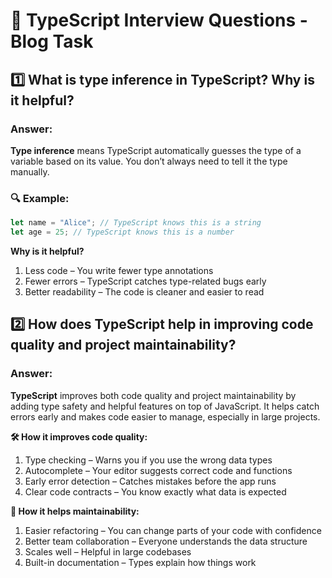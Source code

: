 # 🎯 TypeScript Interview Questions - Blog Task

## 1️⃣ What is type inference in TypeScript? Why is it helpful?

### Answer:

**Type inference** means TypeScript automatically guesses the type of a variable based on its value. You don’t always need to tell it the type manually.

### 🔍 Example:

```ts
let name = "Alice"; // TypeScript knows this is a string
let age = 25; // TypeScript knows this is a number
```

**Why is it helpful?**

1. Less code – You write fewer type annotations
2. Fewer errors – TypeScript catches type-related bugs early
3. Better readability – The code is cleaner and easier to read

## 2️⃣ How does TypeScript help in improving code quality and project maintainability?

### Answer:

**TypeScript** improves both code quality and project maintainability by adding type safety and helpful features on top of JavaScript. It helps catch errors early and makes code easier to manage, especially in large projects. <br>

**🛠 How it improves code quality:**

1.  Type checking – Warns you if you use the wrong data types
2.  Autocomplete – Your editor suggests correct code and functions
3.  Early error detection – Catches mistakes before the app runs
4.  Clear code contracts – You know exactly what data is expected

**🧩 How it helps maintainability:**

1. Easier refactoring – You can change parts of your code with confidence
2. Better team collaboration – Everyone understands the data structure
3. Scales well – Helpful in large codebases
4. Built-in documentation – Types explain how things work
